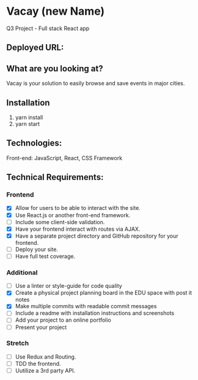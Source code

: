 # Vacay (new Name)
Q3 Project - Full stack React app

## Deployed URL:

## What are you looking at?
Vacay is your solution to easily browse and save events in major cities.

## Installation
1. yarn install
2. yarn start

## Technologies:
Front-end: JavaScript, React, CSS Framework

## Technical Requirements:
### Frontend

- [x] Allow for users to be able to interact with the site.
- [x] Use React.js or another front-end framework.
- [ ] Include some client-side validation.
- [x] Have your frontend interact with routes via AJAX.
- [x] Have a separate project directory and GitHub repository for your frontend.
- [ ] Deploy your site.
- [ ] Have full test coverage.

### Additional

- [ ] Use a linter or style-guide for code quality
- [x] Create a physical project planning board in the EDU space with post it notes
- [x] Make multiple commits with readable commit messages
- [ ] Include a readme with installation instructions and screenshots
- [ ] Add your project to an online portfolio
- [ ] Present your project

### Stretch

- [ ] Use Redux and Routing.
- [ ] TDD the frontend.
- [ ] Uutilize a 3rd party API.
